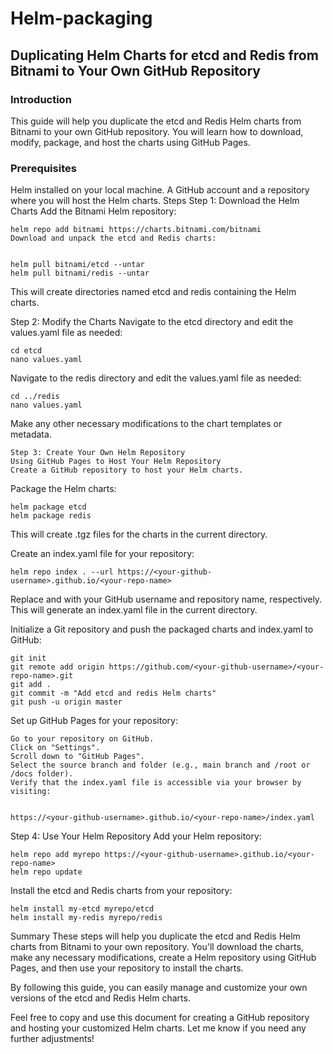 # Helm-packaging

## Duplicating Helm Charts for etcd and Redis from Bitnami to Your Own GitHub Repository

### Introduction
This guide will help you duplicate the etcd and Redis Helm charts from Bitnami to your own GitHub repository. You will learn how to download, modify, package, and host the charts using GitHub Pages.

### Prerequisites
Helm installed on your local machine.
A GitHub account and a repository where you will host the Helm charts.
Steps
Step 1: Download the Helm Charts
Add the Bitnami Helm repository:

    
    helm repo add bitnami https://charts.bitnami.com/bitnami
    Download and unpack the etcd and Redis charts:

    
    helm pull bitnami/etcd --untar
    helm pull bitnami/redis --untar
    
This will create directories named etcd and redis containing the Helm charts.

Step 2: Modify the Charts
Navigate to the etcd directory and edit the values.yaml file as needed:


    cd etcd
    nano values.yaml

Navigate to the redis directory and edit the values.yaml file as needed:


    cd ../redis
    nano values.yaml

Make any other necessary modifications to the chart templates or metadata.

    Step 3: Create Your Own Helm Repository
    Using GitHub Pages to Host Your Helm Repository
    Create a GitHub repository to host your Helm charts.

Package the Helm charts:


    helm package etcd
    helm package redis

This will create .tgz files for the charts in the current directory.

Create an index.yaml file for your repository:


    helm repo index . --url https://<your-github-username>.github.io/<your-repo-name>

Replace <your-github-username> and <your-repo-name> with your GitHub username and repository name, respectively. This will generate an index.yaml file in the current directory.

Initialize a Git repository and push the packaged charts and index.yaml to GitHub:

    git init
    git remote add origin https://github.com/<your-github-username>/<your-repo-name>.git
    git add .
    git commit -m "Add etcd and redis Helm charts"
    git push -u origin master

Set up GitHub Pages for your repository:

    Go to your repository on GitHub.
    Click on "Settings".
    Scroll down to "GitHub Pages".
    Select the source branch and folder (e.g., main branch and /root or /docs folder).
    Verify that the index.yaml file is accessible via your browser by visiting:


    https://<your-github-username>.github.io/<your-repo-name>/index.yaml

Step 4: Use Your Helm Repository
Add your Helm repository:


    helm repo add myrepo https://<your-github-username>.github.io/<your-repo-name>
    helm repo update

Install the etcd and Redis charts from your repository:


    helm install my-etcd myrepo/etcd
    helm install my-redis myrepo/redis

Summary
These steps will help you duplicate the etcd and Redis Helm charts from Bitnami to your own repository. You'll download the charts, make any necessary modifications, create a Helm repository using GitHub Pages, and then use your repository to install the charts.

By following this guide, you can easily manage and customize your own versions of the etcd and Redis Helm charts.

Feel free to copy and use this document for creating a GitHub repository and hosting your customized Helm charts. Let me know if you need any further adjustments!
